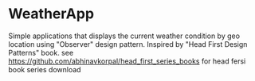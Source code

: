 # WeatherApp

Simple applications that displays the current weather condition by geo location using "Observer" design pattern.
Inspired by "Head First Design Patterns" book.
see https://github.com/abhinavkorpal/head_first_series_books  for head fersi book series download